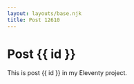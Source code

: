 ```yaml
---
layout: layouts/base.njk
title: Post 12610
---
```


# Post {{ id }}

This is post {{ id }} in my Eleventy project.
